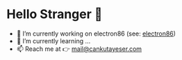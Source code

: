 # Hello Stranger 👋

* 🔭 I’m currently working on electron86 (see: [electron86](https://github.com/esercankutay/electron86))
* 🌱 I’m currently learning ...
* 📫 Reach me at 👉 mail@cankutayeser.com
